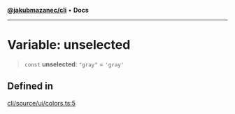 [**@jakubmazanec/cli**](../../../README.md) • **Docs**

---

# Variable: unselected

> `const` **unselected**: `"gray"` = `'gray'`

## Defined in

[cli/source/ui/colors.ts:5](https://github.com/jakubmazanec/tools/blob/a5f92f7f2969c6804808173bd093f7dbafca1b9f/packages/cli/source/ui/colors.ts#L5)
